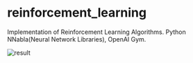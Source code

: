 # reinforcement_learning
Implementation of Reinforcement Learning Algorithms. Python NNabla(Neural Network Libraries), OpenAI Gym.

![result](https://github.com/dganbold/reinforcement_learning/tree/dev/NeuralQLearning/gifs/moutain_car_v0.gif)

